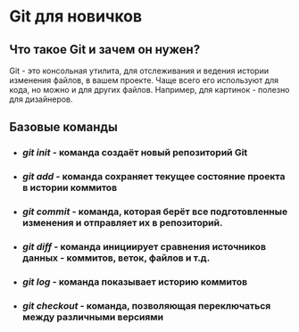 # Git для новичков

## Что такое Git и зачем он нужен?
Git - это консольная утилита, для отслеживания и ведения истории изменения файлов, в вашем проекте. Чаще всего его используют для кода, но можно и для других файлов. Например, для картинок - полезно для дизайнеров.

## Базовые команды
* ### *git init* - команда создаёт новый репозиторий Git
* ### *git add* - команда сохраняет текущее состояние проекта в истории коммитов
* ### *git commit* - команда, которая берёт все подготовленные изменения и отправляет их в репозиторий.
* ### *git diff* - команда инициирует сравнения источников данных - коммитов, веток, файлов и т.д.
* ### *git log* - команда показывает историю коммитов
* ### *git checkout* - команда, позволяющая переключаться между различными версиями 